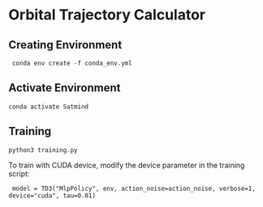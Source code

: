 # Orbital Trajectory Calculator

## Creating Environment
	 conda env create -f conda_env.yml
## Activate Environment
    conda activate Satmind
## Training
    python3 training.py
To train with CUDA device, modify the device parameter in the training script:

     model = TD3("MlpPolicy", env, action_noise=action_noise, verbose=1, device="cuda", tau=0.01)
